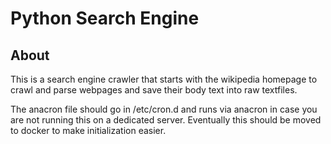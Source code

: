 # Python Search Engine

## About

This is a search engine crawler that starts with the wikipedia homepage to crawl and parse webpages and save their body text into raw textfiles.

The anacron file should go in /etc/cron.d and runs via anacron in case you are not running this on a dedicated server. 
Eventually this should be moved to docker to make initialization easier.
